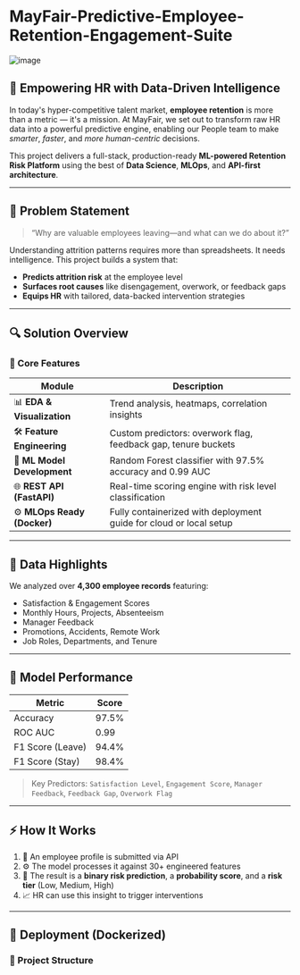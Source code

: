 # MayFair-Predictive-Employee-Retention-Engagement-Suite

![image](https://github.com/user-attachments/assets/c10bf1c7-93e3-4357-94af-ff4178b1607e)



## 🧠 Empowering HR with Data-Driven Intelligence

In today's hyper-competitive talent market, **employee retention** is more than a metric — it's a mission. At MayFair, we set out to transform raw HR data into a powerful predictive engine, enabling our People team to make *smarter*, *faster*, and *more human-centric* decisions.

This project delivers a full-stack, production-ready **ML-powered Retention Risk Platform** using the best of **Data Science**, **MLOps**, and **API-first architecture**.

---

## 📌 Problem Statement

> “Why are valuable employees leaving—and what can we do about it?”

Understanding attrition patterns requires more than spreadsheets. It needs intelligence. This project builds a system that:
- **Predicts attrition risk** at the employee level
- **Surfaces root causes** like disengagement, overwork, or feedback gaps
- **Equips HR** with tailored, data-backed intervention strategies

---

## 🔍 Solution Overview

### 🎯 Core Features

| Module                         | Description                                                                 |
|-------------------------------|-----------------------------------------------------------------------------|
| 📊 **EDA & Visualization**      | Trend analysis, heatmaps, correlation insights                              |
| 🛠 **Feature Engineering**      | Custom predictors: overwork flag, feedback gap, tenure buckets              |
| 🤖 **ML Model Development**     | Random Forest classifier with 97.5% accuracy and 0.99 AUC                   |
| 🌐 **REST API (FastAPI)**       | Real-time scoring engine with risk level classification                     |
| ⚙️ **MLOps Ready (Docker)**     | Fully containerized with deployment guide for cloud or local setup          |

---

## 🔬 Data Highlights

We analyzed over **4,300 employee records** featuring:
- Satisfaction & Engagement Scores
- Monthly Hours, Projects, Absenteeism
- Manager Feedback
- Promotions, Accidents, Remote Work
- Job Roles, Departments, and Tenure

---

## 🧪 Model Performance

| Metric             | Score   |
|--------------------|---------|
| Accuracy           | 97.5%   |
| ROC AUC            | 0.99    |
| F1 Score (Leave)   | 94.4%   |
| F1 Score (Stay)    | 98.4%   |

> Key Predictors: `Satisfaction Level`, `Engagement Score`, `Manager Feedback`, `Feedback Gap`, `Overwork Flag`

---

## ⚡ How It Works

1. 🧠 An employee profile is submitted via API
2. ⚙️ The model processes it against 30+ engineered features
3. 🎯 The result is a **binary risk prediction**, a **probability score**, and a **risk tier** (Low, Medium, High)
4. 📈 HR can use this insight to trigger interventions

---

## 🚀 Deployment (Dockerized)

### 📁 Project Structure

